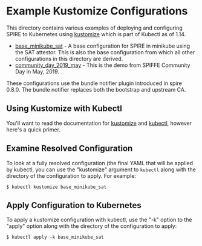 # Example Kustomize Configurations

This directory contains various examples of deploying and configuring SPIRE to
Kubernetes using [kustomize](https://kustomize.io) which is part of Kubectl as
of 1.14.

+ [base_minikube_sat](base_minikube_sat) - A base configuration for SPIRE in
  minikube using the SAT attestor. This is also the base configuration from
  which all other configurations in this directory are derived.
+ [community_day_2019_may](community_day_2019_may) - This is the demo from
  SPIFFE Community Day in May, 2019.

These configurations use the bundle notifier plugin introduced in spire 0.8.0.
The bundle notifier replaces both the bootstrap and upstream CA.

## Using Kustomize with Kubectl

You'll want to read the documentation for
[kustomize](https://github.com/kubernetes-sigs/kustomize/tree/master/docs)
and
[kubectl](https://kubectl.docs.kubernetes.io/pages/app_management/introduction.html),
however here's a quick primer.

## Examine Resolved Configuration

To look at a fully resolved configuration (the final YAML that will be applied
by kubectl, you can use the "kustomize" argument to `kubectl` along with the
directory of the configuration to apply. For example:

```
$ kubectl kustomize base_minikube_sat
```

## Apply Configuration to Kubernetes

To apply a kustomize configuration with kubectl, use the "-k" option to the
"apply" option along with the directory of the configuration to apply:

```
$ kubectl apply -k base_minikube_sat
```
